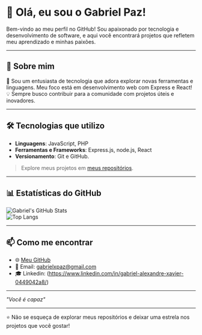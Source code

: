 # 👋 Olá, eu sou o Gabriel Paz!

Bem-vindo ao meu perfil no GitHub! Sou apaixonado por tecnologia e desenvolvimento de software, e aqui você encontrará projetos que refletem meu aprendizado e minhas paixões.

---

## 🚀 Sobre mim
🎯 Sou um entusiasta de tecnologia que adora explorar novas ferramentas e linguagens. Meu foco está em desenvolvimento web com Express e React!  
💡 Sempre busco contribuir para a comunidade com projetos úteis e inovadores.  

---

## 🛠️ Tecnologias que utilizo
- **Linguagens**: JavaScript, PHP
- **Ferramentas e Frameworks**: Express.js, node.js, React
- **Versionamento**: Git e GitHub.

> Explore meus projetos em [meus repositórios](https://github.com/gabrielxpaz?tab=repositories).

---

## 📊 Estatísticas do GitHub

![Gabriel's GitHub Stats](https://github-readme-stats.vercel.app/api?username=gabrielxpaz&show_icons=true&theme=transparent)  
![Top Langs](https://github-readme-stats.vercel.app/api/top-langs/?username=gabrielxpaz&layout=compact&theme=transparent)

---

## 📫 Como me encontrar
- 🌐 [Meu GitHub](https://github.com/gabrielxpaz)
- 📧 Email: gabrielxpaz@gmail.com
- 🎓 Linkedin: (https://www.linkedin.com/in/gabriel-alexandre-xavier-0449042a8/)

---

*"Você é capaz"*

---

⭐️ Não se esqueça de explorar meus repositórios e deixar uma estrela nos projetos que você gostar!
